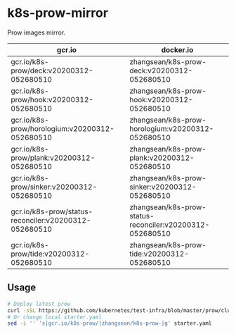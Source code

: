 # k8s-prow-mirror

Prow images mirror.

gcr.io | docker.io
---|---
gcr.io/k8s-prow/deck:v20200312-052680510 | zhangsean/k8s-prow-deck:v20200312-052680510
gcr.io/k8s-prow/hook:v20200312-052680510 | zhangsean/k8s-prow-hook:v20200312-052680510
gcr.io/k8s-prow/horologium:v20200312-052680510 | zhangsean/k8s-prow-horologium:v20200312-052680510
gcr.io/k8s-prow/plank:v20200312-052680510 | zhangsean/k8s-prow-plank:v20200312-052680510
gcr.io/k8s-prow/sinker:v20200312-052680510 | zhangsean/k8s-prow-sinker:v20200312-052680510
gcr.io/k8s-prow/status-reconciler:v20200312-052680510 | zhangsean/k8s-prow-status-reconciler:v20200312-052680510
gcr.io/k8s-prow/tide:v20200312-052680510 | zhangsean/k8s-prow-tide:v20200312-052680510

## Usage

```bash
# Deploy latest prow
curl -sSL https://github.com/kubernetes/test-infra/blob/master/prow/cluster/starter.yaml?raw= | sed 's|gcr.io/k8s-prow/|zhangsean/k8s-prow-|g' | kubectl apply -f -
# Or change local starter.yaml
sed -i '' 's|gcr.io/k8s-prow/|zhangsean/k8s-prow-|g' starter.yaml
```
